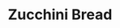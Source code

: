 ---
title: Zucchini Bread
description:
tags: family dessert sugarfree
source: Roxie Probus
yield: 
ingredients: 
- 2 cups grated zucchini
- 2 eggs
- 2 cups of sugar or splenda
- 1 stick butter
- 1 Tbs vanilla
- 2 cups flour
- 1 Tbs cinnamon
- (optional) 1 cup chooped nuts
instructions: 
- Preheat oven to 350F
- Mix grated zucchini, eggs, sugar, butter, and vanilla together
- Mix flour and cinnamon in a separate bowl
- Add the wet mixture to the flour and cinnamon mixture. Mix well
- (optional) Fold in chopped nuts
- Bake at 350F for 45 mins
---